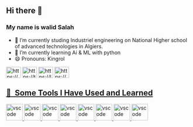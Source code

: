 
## Hi there 👋
### My name is walid Salah
- 🔭 I’m currently studing  Industriel engineering on National Higher school of advanced technologies in Algiers.
- 🌱 I’m currently learning Ai & ML with python
- 😄 Pronouns: Kingrol
<p>
  <a href="https://instagram.com/https://www.instagram.com/walid.s.lh/" target="blank"><img align="center" src="https://raw.githubusercontent.com/rahuldkjain/github-profile-readme-generator/master/src/images/icons/Social/instagram.svg" alt="https://www.instagram.com/walid.s.lh/" height="30" width="40" /></a>
<a href="https://twitter.com/https://twitter.com/last_marvel" target="blank"><img align="center" src="https://raw.githubusercontent.com/rahuldkjain/github-profile-readme-generator/master/src/images/icons/Social/twitter.svg" alt="https://twitter.com/last_marvel" height="30" width="40" /></a>
<a href="https://linkedin.com/in/https://linkedin.com/in/walid-salah-681b64224" target="blank"><img align="center" src="https://raw.githubusercontent.com/rahuldkjain/github-profile-readme-generator/master/src/images/icons/Social/linked-in-alt.svg" alt="https://linkedin.com/in/walid-salah-681b64224" height="30" width="40" /></a>
<a href="https://fb.com/https://www.facebook.com/walid.salah.33886" target="blank"><img align="center" src="https://raw.githubusercontent.com/rahuldkjain/github-profile-readme-generator/master/src/images/icons/Social/facebook.svg" alt="https://www.facebook.com/walid.salah.33886" height="30" width="40" />
</p>


<h2> 🚀 &nbsp;Some Tools I Have Used and Learned</h2>
<p align="left">
  <img src="https://cdn.jsdelivr.net/gh/devicons/devicon@latest/icons/html5/html5-original.svg" alt="vscode" width="45" height="45" />
  <img src="https://cdn.jsdelivr.net/gh/devicons/devicon@latest/icons/css3/css3-original.svg" alt="vscode" width="45" height="45" />
  <img src="https://cdn.jsdelivr.net/gh/devicons/devicon@latest/icons/javascript/javascript-original.svg" alt="vscode" width="45" height="45" />
  <img src="https://cdn.jsdelivr.net/gh/devicons/devicon@latest/icons/figma/figma-original.svg" alt="vscode" width="45" height="45" />
<img src="https://cdn.jsdelivr.net/gh/devicons/devicon@latest/icons/python/python-original.svg" alt="vscode" width="45" height="45" />  
<img src="https://cdn.jsdelivr.net/gh/devicons/devicon@latest/icons/django/django-plain-wordmark.svg" alt="vscode" width="45" height="45" />
<img src="https://cdn.jsdelivr.net/gh/devicons/devicon@latest/icons/visualbasic/visualbasic-original.svg" alt="vscode" width="45" height="45" />
<img src="https://cdn.jsdelivr.net/gh/devicons/devicon/icons/vscode/vscode-original.svg" alt="vscode" width="45" height="45"/>





                                                        

</p>



  
</a>
